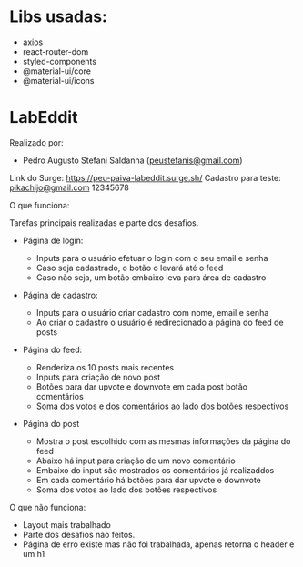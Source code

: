 # Libs usadas:
- axios
- react-router-dom
- styled-components
- @material-ui/core
- @material-ui/icons

# LabEddit

Realizado por:
- Pedro Augusto Stefani Saldanha (peustefanis@gmail.com)


Link do Surge: https://peu-paiva-labeddit.surge.sh/
Cadastro para teste:
pikachijo@gmail.com
12345678


O que funciona:

Tarefas principais realizadas e parte dos desafios.

- Página de login:
  - Inputs para o usuário efetuar o login com o seu email e senha
  - Caso seja cadastrado, o botão o levará até o feed
  - Caso não seja, um botão embaixo leva para área de cadastro
  
- Página de cadastro:
  - Inputs para o usuário criar cadastro com nome, email e senha
  - Ao criar o cadastro o usuário é redirecionado a página do feed de posts

- Página do feed:
  - Renderiza os 10 posts mais recentes
  - Inputs para criação de novo post
  - Botões para dar upvote e downvote em cada post botão comentários
  - Soma dos votos e dos comentários ao lado dos botões respectivos

- Página do post
  - Mostra o post escolhido com as mesmas informações da página do feed
  - Abaixo há input para criação de um novo comentário
  - Embaixo do input são mostrados os comentários já realizaddos
  - Em cada comentário há botões para dar upvote e downvote
  - Soma dos votos ao lado dos botões respectivos


O que não funciona: 
- Layout mais trabalhado
- Parte dos desafios não feitos.
- Página de erro existe mas não foi trabalhada, apenas retorna o header e um h1


